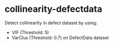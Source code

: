 # collinearity-defectdata
Detect collinearity in defect dataset by using:
- VIF (Threshold: 5)
- VarClus (Threshold: 0.7)
on DefectData dataset
